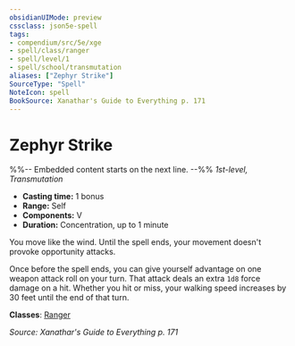 ```yaml
---
obsidianUIMode: preview
cssclass: json5e-spell
tags:
- compendium/src/5e/xge
- spell/class/ranger
- spell/level/1
- spell/school/transmutation
aliases: ["Zephyr Strike"]
SourceType: "Spell"
NoteIcon: spell
BookSource: Xanathar's Guide to Everything p. 171
---
```

# Zephyr Strike
%%-- Embedded content starts on the next line. --%%
*1st-level, Transmutation*  

- **Casting time:** 1 bonus
- **Range:** Self
- **Components:** V
- **Duration:** Concentration, up to 1 minute

You move like the wind. Until the spell ends, your movement doesn't provoke opportunity attacks.

Once before the spell ends, you can give yourself advantage on one weapon attack roll on your turn. That attack deals an extra `1d8` force damage on a hit. Whether you hit or miss, your walking speed increases by 30 feet until the end of that turn.

**Classes**: [Ranger](/2-Mechanics/CLI/classes/ranger.md)

*Source: Xanathar's Guide to Everything p. 171*
